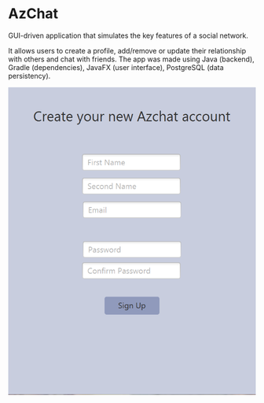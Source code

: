 # AzChat
GUI-driven application that simulates the key features of a social network.

It allows users to create a profile, add/remove or update their relationship with others and chat with friends. The app was made using Java (backend), Gradle (dependencies), JavaFX (user interface), PostgreSQL (data persistency).

![Alt text](https://github.com/ABNegrea/AzChat/blob/main/Screenshots/Screenshot_1.png?raw=true)
